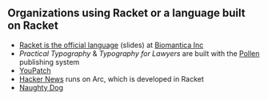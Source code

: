 ## Organizations using Racket or a language built on Racket

 * [Racket is the official language](http://con.racket-lang.org/2017/earl.pdf) (slides) at [Biomantica Inc](http://www.biomantica.com)
 * _Practical Typography_ & _Typography for Lawyers_ are built with the [Pollen](https://github.com/mbutterick/pollen) publishing system
 * [YouPatch](https://www.youpatch.com)
 * [Hacker News](http://news.ycombinator.com/item?id=2201964) runs on Arc, which is developed in Racket
 * [Naughty Dog](http://cufp.org/2011/functional-mzscheme-dsls-game-development.html)